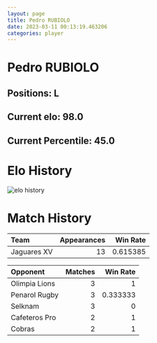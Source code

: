 ```yaml
---  
layout: page  
title: Pedro RUBIOLO  
date: 2023-03-11 00:13:19.463206  
categories: player  
---
```

# Pedro RUBIOLO

## Positions: L

## Current elo: 98.0

## Current Percentile: 45.0

# Elo History


![elo history](history_PedroRUBIOLO.png)
# Match History


| Team        |   Appearances |   Win Rate |
|:------------|--------------:|-----------:|
| Jaguares XV |            13 |   0.615385 |

| Opponent      |   Matches |   Win Rate |
|:--------------|----------:|-----------:|
| Olimpia Lions |         3 |   1        |
| Penarol Rugby |         3 |   0.333333 |
| Selknam       |         3 |   0        |
| Cafeteros Pro |         2 |   1        |
| Cobras        |         2 |   1        |